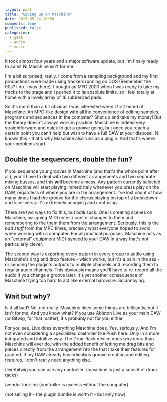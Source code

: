 ```yaml
---
layout: post
title: "Giving up on Maschine"
date: 2015-05-24 18:58
comments: true
published: false
categories: 
  - geek
  - audio
  - music
---
```


It took almost four years and a major software update, but I'm finally ready to admit NI Maschine isn't for me. 

I'm a bit surprised, really. I come from a sampling background and my first productions were made using trackers running on DOS (Remember the 90s? I do. I was there). I bought an MPC 2000 when I was ready to take my tracks to the stage and I pushed it to its absolute limits, so I feel totally at home with a lovely array of 16 rubberized pads.

So it's more than a bit obvious I was interested when I first heard of Maschine. An MPC-like design with all the convenience of editing samples, programs and sequences in the computer? Shut up and take my money! But the theory doesn't always work in practice. Maschine is indeed very straightforward and quick to get a groove going, but once you reach a certain point you can't help but wish to have a full DAW at your disposal. NI knows this - that's why Maschine also runs as a plugin. And that's where your problems start.

## Double the sequencers, double the fun?

If you sequence your grooves in Maschine (and that's the whole point after all), you'll have to deal with two different arrangements and two separate mixing busses, and this **will** become a mess. Any pattern currently selected on Maschine will start playing immediately whenever you press play on the DAW, regardless of where you are in the arrangement. I've lost count of how many times I had the groove for the chorus playing on top of a breakdown and vice-versa. It's extremely annoying and confusing.

There are two ways to fix this, but both suck. One is creating scenes on Maschine, assigning MIDI notes / control changes to them and remembering to fire them them from the arrangement. Seriously, this is the *bad stuff* from the MPC times, precisely what everyone hoped to avoid when working with a computer. For all practical purposes, Maschine acts as an "external" equipment MIDI-synced to your DAW in a way that's not particularly clever.

The second way is exporting every pattern in every group to audio using Maschine's drag and drop feature - which works, but it's a pain in the ass - or sending the plugin's outputs to multiple channels and recording them to regular audio channels. This obviously means you'll have to re-record all the audio if you change a groove later. It's yet another consequence of Maschine trying too hard to act like external hardware. So annoying.

## Wait but why?

Is it all bad? No, not really. Maschine does some things are brilliantly, but it isn't for me. And you know what? If you use Ableton Live as your main DAW (or Bitwig, for that matter), it's probably not for you either.

For you see, Live does everything Maschine does. Yes, seriously. And I'm not even considering a specialized controller like Push here. Only in a more integrated and intuitive way. The Drum Rack device does *way more* than Maschine will ever do, with the added benefit of letting me drag bits and pieces directly from the arrangement into the that I take their features for granted. If my DAW already has ridiculous groove creation and editing features, I don't really need anything else. 

(live/bitwig you can use any controller)
(maschine is just a subset of drum racks)

(vendor lock-in)
(controller is useless without the computer)

(not selling it - the plugin bundle is worth it - but only now)
